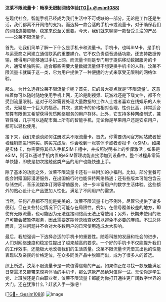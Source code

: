 **汶莱不限流量卡：畅享无限制网络体验[[TG💪+ @esim1088](https://t.me/s/esim1088)]**

在现代社会，智能手机已经成为我们生活中不可或缺的一部分。无论是工作还是生活，我们都离不开网络的支持。而选择一款合适的手机卡或流量卡，对于确保我们的网络连接顺畅、稳定来说至关重要。今天，我们就来聊聊一款备受关注的产品——汶莱不限流量卡。

首先，让我们简单了解一下什么是手机卡和流量卡。手机卡，也叫SIM卡，是手机与运营商之间建立通信联系的重要媒介。它不仅负责语音通话功能，还支持数据传输，使得用户能够通过手机上网。而流量卡则是专门用于提供移动数据服务的卡片，通常单独购买，适合那些需要大量数据流量但不想更换手机卡的人群。汶莱不限流量卡就属于这一类，它为用户提供了一种便捷的方式来享受无限制的网络体验。

那么，为什么选择汶莱不限流量卡呢？首先，它的最大亮点就是“不限流量”。这意味着你可以随时随地使用手机上网，无论是刷视频、玩游戏还是下载文件，都不会受到流量限制。这对于经常需要处理大量数据的工作人士或者喜欢在线娱乐的人来说，无疑是一个巨大的福音。其次，这款卡的价格相对合理，性价比高，非常适合预算有限但又希望获得优质网络服务的用户群体。此外，它支持多种网络制式，兼容性强，几乎可以适配市面上所有的智能手机，无论你是苹果用户还是安卓用户，都可以轻松使用。

接下来，我们来谈谈如何注册汶莱不限流量卡。首先，你需要访问官方网站或者授权经销商进行购买。购买完成后，你会收到一张实体卡或者虚拟卡（eSIM）。如果是实体卡，你需要将其插入手机SIM卡槽中，并按照说明书上的步骤激活；如果是eSIM，则可以通过手机内置的eSIM管理功能直接添加到设备中。整个过程非常简单快捷，即使是初次接触这类产品的用户也能快速上手。

除了基本的功能之外，汶莱不限流量卡还有一些附加的小福利。比如，部分套餐可能会附赠国际漫游服务，在出国旅行时也能保持网络畅通；还有些版本可能包含云存储空间、音乐流媒体订阅等增值服务，进一步丰富用户的数字生活体验。这些额外的贴心设计让产品更加人性化，满足了不同用户的需求。

当然，任何产品都不可能是完美的，汶莱不限流量卡也不例外。尽管它提供了诸多便利，但在某些特定情况下仍可能存在局限性。例如，在信号覆盖较差的地方，即使有无限流量，也可能因为无法连接网络而无法正常使用；另外，长期未使用的账户可能会被暂停服务，因此需要定期登录检查状态以避免不必要的麻烦。不过总体而言，这些问题并不会对大多数用户的日常使用造成太大影响。

最后，我想强调一下选择合适的手机卡的重要性。随着科技的发展和社会的进步，人们对网络速度和稳定性提出了越来越高的要求。一个好的手机卡不仅能提升我们的工作效率，还能极大地改善我们的生活质量。汶莱不限流量卡凭借其出色的性能表现以及亲民的价格定位，在众多同类产品中脱颖而出，成为了很多人的首选。

综上所述，汶莱不限流量卡是一款值得信赖的产品。如果你正在寻找一款既能满足日常需求又能带来惊喜体验的手机卡，那么这款产品绝对值得一试。无论你是学生党、上班族还是自由职业者，汶莱不限流量卡都能为你打开通往更广阔数字世界的大门。还在犹豫什么？赶紧入手一张吧！

[[TG💪+ @esim1088](https://t.me/s/esim1088)] 
![Image](https://i.postimg.cc/4NQfJmqS/Snipaste-2025-05-13-00-14-12.png)